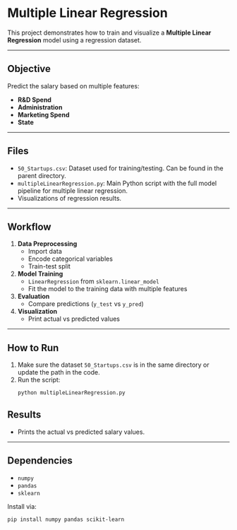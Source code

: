 # Multiple Linear Regression

This project demonstrates how to train and visualize a **Multiple Linear Regression** model using a regression dataset.

---

## Objective

Predict the salary based on multiple features:
- **R&D Spend**
- **Administration**
- **Marketing Spend**
- **State**

---

## Files

- `50_Startups.csv`: Dataset used for training/testing. Can be found in the parent directory.
- `multipleLinearRegression.py`: Main Python script with the full model pipeline for multiple linear regression.
- Visualizations of regression results.

---

## Workflow

1. **Data Preprocessing**
    - Import data
    - Encode categorical variables
    - Train-test split
2. **Model Training**
    - `LinearRegression` from `sklearn.linear_model`
    - Fit the model to the training data with multiple features
3. **Evaluation**
    - Compare predictions (`y_test` vs `y_pred`)
4. **Visualization**
    - Print actual vs predicted values

---

## How to Run

1. Make sure the dataset `50_Startups.csv` is in the same directory or update the path in the code.
2. Run the script:
    ```bash
    python multipleLinearRegression.py
    ```

## Results

- Prints the actual vs predicted salary values.

---

## Dependencies

- `numpy`
- `pandas`
- `sklearn`

Install via:

```bash
pip install numpy pandas scikit-learn
```